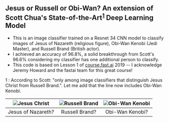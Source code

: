 ## Jesus or Russell or Obi-Wan? An extension of Scott Chua's State-of-the-Art<sup>[1](#footnote1)</sup> Deep Learning Model

* This is an image classifier trained on a Resnet 34 CNN model to classify images of Jesus of Nazareth (religious figure), Obi-Wan Kenobi (Jedi Master), and Russell Brand (British actor).
* I achieved an accuracy of 96.8%, a solid breakthrough from Scott's 96.6% considering my classifier has one additional person to classify. 
* This code is based on Lesson 1 of [course.fast.ai](course.fast.ai) 2019 -- I acknowledge Jeremy Howard and the fastai team for this great course! 

<a name="footnote1">1</a> : According to Scott: "only among image classifiers that distinguish Jesus Christ from Russell Brand.". Let me add that the line now includes Obi-Wan Kenobi.

![Jesus Christ](https://cdn.pixabay.com/photo/2016/06/22/19/01/jesus-1473781_960_720.jpg)  |  ![Russell Brand](https://upload.wikimedia.org/wikipedia/commons/2/24/Russell_Brand_Arthur_Premier_mike.jpg)  |  ![Obi-Wan Kenobi](https://www.liveabout.com/thmb/pYLUnM7lQ6ef-ShHTdunHcExcw0=/768x0/filters:no_upscale():max_bytes(150000):strip_icc()/EP2-IA-60435_R_8x10-56a83bea3df78cf7729d314a.jpg)
:------------------------------------:|:---------------------------------------:|:---------------------------------------:
Jesus of Nazareth?                         |  Russell Brand?                         |   Obi-Wan Kenobi?

